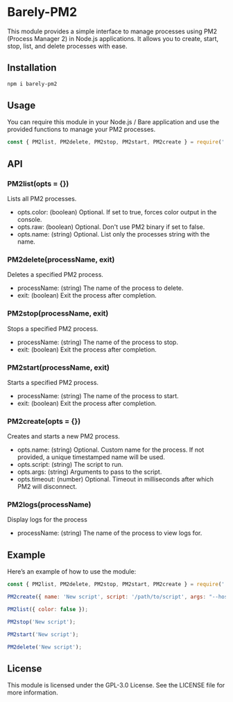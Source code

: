 # Barely-PM2

This module provides a simple interface to manage processes using PM2 (Process Manager 2) in Node.js applications. It allows you to create, start, stop, list, and delete processes with ease.

## Installation 

```bash
npm i barely-pm2
```

## Usage

You can require this module in your Node.js / Bare application and use the provided functions to manage your PM2 processes.

```js
const { PM2list, PM2delete, PM2stop, PM2start, PM2create } = require('./path-to-your-module');
```

## API

### PM2list(opts = {})
Lists all PM2 processes.

- opts.color: (boolean) Optional. If set to true, forces color output in the console.
- opts.raw: (boolean) Optional. Don't use PM2 binary if set to false.
- opts.name: (string) Optional. List only the processes string with the name.

### PM2delete(processName, exit)
Deletes a specified PM2 process.

- processName: (string) The name of the process to delete.
- exit: (boolean) Exit the process after completion.

### PM2stop(processName, exit)
Stops a specified PM2 process.

- processName: (string) The name of the process to stop.
- exit: (boolean) Exit the process after completion.

### PM2start(processName, exit)
Starts a specified PM2 process.

- processName: (string) The name of the process to start.
- exit: (boolean) Exit the process after completion.

### PM2create(opts = {})
Creates and starts a new PM2 process.

- opts.name: (string) Optional. Custom name for the process. If not provided, a unique timestamped name will be used.
- opts.script: (string) The script to run.
- opts.args: (string) Arguments to pass to the script.
- opts.timeout: (number) Optional. Timeout in milliseconds after which PM2 will disconnect.

### PM2logs(processName)
Display logs for the process

- processName: (string) The name of the process to view logs for.

## Example

Here’s an example of how to use the module:

```js
const { PM2list, PM2delete, PM2stop, PM2start, PM2create } = require('./');

PM2create({ name: 'New script', script: '/path/to/script', args: "--host localhost", timeout: 5000 });

PM2list({ color: false });

PM2stop('New script');

PM2start('New script');

PM2delete('New script');
```

## License

This module is licensed under the GPL-3.0 License. See the LICENSE file for more information.
